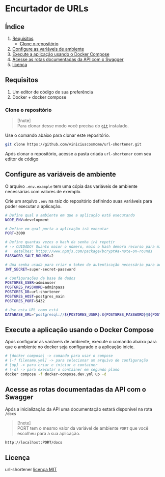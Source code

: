 # Encurtador de URLs

## Índice

1. [Requisitos](#requisitos)
   - [Clone o repositório](#clone-o-repositório)
1. [Configure as variáveis de ambiente](#configure-as-variáveis-de-ambiente)
1. [Execute a aplicação usando o Docker Compose](#execute-a-aplicação-usando-o-docker-compose)
1. [Acesse as rotas documentadas da API com o Swagger](#acesse-as-rotas-documentadas-da-api-com-o-swagger)
1. [licença](#licença)

## Requisitos

1. Um editor de código de sua preferência
1. Docker + docker compose

### Clone o repositório

> [!note]\
> Para clonar desse modo você precisa do [`git`](https://git-scm.com/downloads) instalado.

Use o comando abaixo para clonar este repositório.

```bash
git clone https://github.com/viniciuscosmome/url-shortener.git
```

Após clonar o repositório, acesse a pasta criada `url-shortener` com seu editor de código

## Configure as variáveis de ambiente

O arquivo `.env.example` tem uma cópia das variáveis de ambiente necessárias com valores de exemplo.

Crie um arquivo `.env` na raiz do repositório definindo suas variáveis para poder executar a aplicação.

```bash
# Define qual o ambiente em que a aplicação está executando
NODE_ENV=development

# Define em qual porta a aplicação irá executar
PORT=3000

# Define quantas vezes o hash da senha irá repetir
# -> CUIDADO! Quanto maior o número, mais o hash demora recurso para minimizar ataques de sonegação de serviço
#   detalhes: https://www.npmjs.com/package/bcrypt#a-note-on-rounds
PASSWORD_SALT_ROUNDS=2

# Uma senha usada para criar o token de autenticação necessário para acesso a recursos (rotas) protegidos da aplicação.
JWT_SECRET=super-secret-password

# Configurações da base de dados
POSTGRES_USER=adminuser
POSTGRES_PASSWORD=adminpass
POSTGRES_DB=url-shortener
POSTGRES_HOST=postgres_main
POSTGRES_PORT=5432

# Use esta URL como está
DATABASE_URL="postgresql://${POSTGRES_USER}:${POSTGRES_PASSWORD}@${POSTGRES_HOST}:${POSTGRES_PORT}/${POSTGRES_DB}?schema=public"
```

## Execute a aplicação usando o Docker Compose

Após configurar as variáveis de ambiente, execute o comando abaixo para que o ambiente no docker seja configurado e a aplicação inicie.

```bash
# [docker compose] -> comando para usar o compose
# [-f filename.yml] -> para selecionar um arquivo de configuração
# [up] -> para criar e iniciar o container
# [-d] -> para executar o container em segundo plano
docker compose -f docker-compose.dev.yml up -d
```

## Acesse as rotas documentadas da API com o Swagger

Após a inicialização da API uma documentação estará disponível na rota `/docs`

> [!note]\
> PORT tem o mesmo valor da variável de ambiente `PORT` que você escolheu para a sua aplicação.

```md
http://localhost:PORT/docs
```

## Licença

url-shortener [licença MIT](https://github.com/viniciuscosmome/url-shortener/blob/main/LICENSE)
